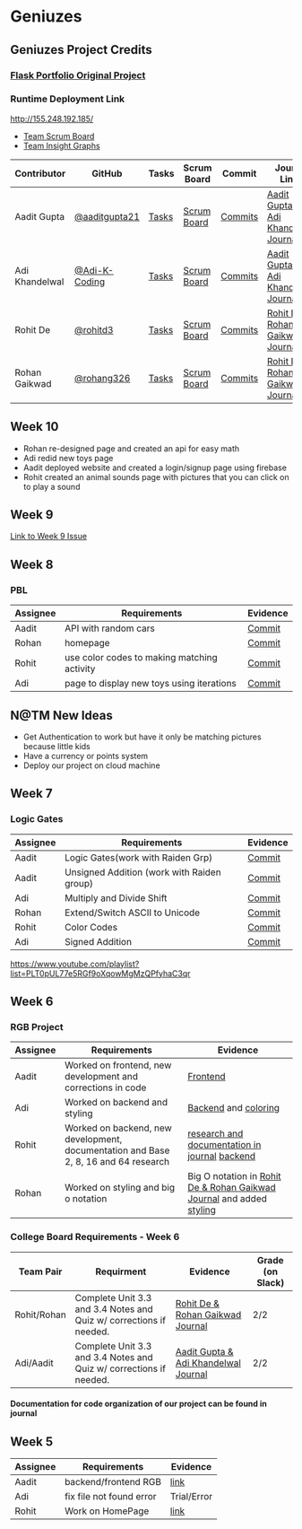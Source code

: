 # Geniuzes

## Geniuzes Project Credits

### [Flask Portfolio Original Project](https://portfolio.nighthawkcodingsociety.com/)

### Runtime Deployment Link

http://155.248.192.185/

- [Team Scrum Board](https://github.com/aaditgupta21/geniuzes/projects/1)
- [Team Insight Graphs](https://github.com/aaditgupta21/geniuzes/graphs/contributors)

| Contributor    | GitHub                                           | Tasks                                                           | Scrum Board                                                               | Commit                                                                                      | Journal Links                                                                                                                            |
| -------------- | ------------------------------------------------ | --------------------------------------------------------------- | ------------------------------------------------------------------------- | ------------------------------------------------------------------------------------------- | ---------------------------------------------------------------------------------------------------------------------------------------- |
| Aadit Gupta    | [@aaditgupta21](https://github.com/aaditgupta21) | [Tasks](https://github.com/aaditgupta21/geniuzes/issues) | [Scrum Board](https://github.com/aaditgupta21/geniuzes/projects/1) | [Commits](https://github.com/aaditgupta21/geniuzes/commits/main?author=aaditgupta21) | [Aadit Gupta & Adi Khandelwal Journal](https://docs.google.com/document/d/18m2DBuJrDUOoWUPMxL7_-LjTvGnrwFLhQMYxaZReocM/edit?usp=sharing) |
| Adi Khandelwal | [@Adi-K-Coding](https://github.com/Adi-K-Coding) | [Tasks](https://github.com/aaditgupta21/geniuzes/issues) | [Scrum Board](https://github.com/aaditgupta21/geniuzes/projects/1) | [Commits](https://github.com/aaditgupta21/geniuzes/commits/main?author=Adi-K-Coding) | [Aadit Gupta & Adi Khandelwal Journal](https://docs.google.com/document/d/18m2DBuJrDUOoWUPMxL7_-LjTvGnrwFLhQMYxaZReocM/edit?usp=sharing) |
| Rohit De       | [@rohitd3](https://github.com/rohitd3)           | [Tasks](https://github.com/aaditgupta21/geniuzes/issues) | [Scrum Board](https://github.com/aaditgupta21/geniuzes/projects/1) | [Commits](https://github.com/aaditgupta21/geniuzes/commits/main?author=rohitd3)      | [Rohit De & Rohan Gaikwad Journal](https://docs.google.com/document/d/1c5PIYwjII7IuVlCnkpn-ORHjwLj-XQIN5B2BWxP6aOw/edit?usp=sharing)     |
| Rohan Gaikwad  | [@rohang326](https://github.com/rohang326)       | [Tasks](https://github.com/aaditgupta21/geniuzes/issues) | [Scrum Board](https://github.com/aaditgupta21/geniuzes/projects/1) | [Commits](https://github.com/aaditgupta21/geniuzes/commits/main?author=rohang326)    | [Rohit De & Rohan Gaikwad Journal](https://docs.google.com/document/d/1c5PIYwjII7IuVlCnkpn-ORHjwLj-XQIN5B2BWxP6aOw/edit?usp=sharing)     |

## Week 10
- Rohan re-designed page and created an api for easy math
- Adi redid new toys page 
- Aadit deployed website and created a login/signup page using firebase
- Rohit created an animal sounds page with pictures that you can click on to play a sound

## Week 9

[Link to Week 9 Issue](https://github.com/aaditgupta21/geniuzes/issues/54)

## Week 8

### PBL

| Assignee | Requirements | Evidence                                                                                                                                             
| -------- | --------------------------- | ------------------------- |
| Aadit    | API with random cars    | [Commit](https://github.com/aaditgupta21/geniuzes/commit/d53f2718ffa83164013da99058193264ae68b607) |                                        | Adi    | page to display new toys using iterations | [Commit](https://github.com/aaditgupta21/geniuzes/commit/e4172b94d04c35569902188a3fe51e559f169eb4) |
| Rohan    | homepage | [Commit](https://github.com/aaditgupta21/geniuzes/commit/5fb3ba38b9de6be9c3b7e995178df7b66387e7e3) |
| Rohit | use color codes to making matching activity | [Commit](https://github.com/aaditgupta21/geniuzes/commit/9f62dc1213999e0646322d825ec926a3b127e222) |
| Adi | page to display new toys using iterations | [Commit](https://github.com/aaditgupta21/geniuzes/commit/e4172b94d04c35569902188a3fe51e559f169eb4) |

## N@TM New Ideas
- Get Authentication to work but have it only be matching pictures because little kids
- Have a currency or points system
- Deploy our project on cloud machine
## Week 7

### Logic Gates

| Assignee | Requirements                                                                        | Evidence                                                                                                                                                                                                                                                             |
| -------- | ----------------------------------------------------------------------------------- | -------------------------------------------------------------------------------------------------------------------------------------------------------------------------------------------------------------------------------------------------------------------- |
| Aadit    | Logic Gates(work with Raiden Grp)    | [Commit](https://github.com/aaditgupta21/geniuzes/commit/26bfa8b09ce64aab0d15dff9777753360a1af310#diff-83c0def988e4a71703ece61d81ceb8b2c94956b14e47bc2696572c43f3796afa)                                                                                                                                                                 |
| Aadit      | Unsigned Addition (work with Raiden group)                  | [Commit](https://github.com/aaditgupta21/geniuzes/commit/78ebc6e91ef14eb80676300eacbde8eabc19dcc0)                                                         |
| Adi    | Multiply and Divide Shift | [Commit](https://github.com/aaditgupta21/geniuzes/commit/3d759d274a4a1f7d9c8dc46ef457a61295dcbdf9)                                   |
| Rohan    | Extend/Switch ASCII to Unicode | [Commit](https://github.com/aaditgupta21/geniuzes/commit/d7f94f4b53052437b152ff38011f5e2f73326383) |
| Rohit | Color Codes | [Commit](https://github.com/aaditgupta21/geniuzes/commit/9e015ecc40219ffecba223bdaaa56ebfed351f7e) |
| Adi | Signed Addition | [Commit](https://github.com/aaditgupta21/geniuzes/commit/5c1d085a379c83b0467159fb2645cee258b58e19)|

https://www.youtube.com/playlist?list=PLT0pUL77e5RGf9oXqowMgMzQPfyhaC3qr


## Week 6

### RGB Project

| Assignee | Requirements                                                                        | Evidence                                                                                                                                                                                                                                                             |
| -------- | ----------------------------------------------------------------------------------- | -------------------------------------------------------------------------------------------------------------------------------------------------------------------------------------------------------------------------------------------------------------------- |
| Aadit    | Worked on frontend, new development and corrections in code                         | [Frontend](https://github.com/aaditgupta21/geniuzes/commit/818c0e0ddb75ee41cc8c0c0ce1672ea281a8e35e)                                                                                                                                                                 |
| Adi      | Worked on backend and styling                                                       | [Backend](https://github.com/aaditgupta21/geniuzes/commit/dc60e591d8ed02008b67679be7a6bc675c51221f) and [coloring](https://github.com/aaditgupta21/geniuzes/commit/09b95c6e1bf7829c54ce1ac37584b707f6d00aee)                                                         |
| Rohit    | Worked on backend, new development, documentation and Base 2, 8, 16 and 64 research | [research and documentation in journal](https://docs.google.com/document/d/1c5PIYwjII7IuVlCnkpn-ORHjwLj-XQIN5B2BWxP6aOw/edit#) [backend](https://github.com/aaditgupta21/geniuzes/commit/dc60e591d8ed02008b67679be7a6bc675c51221f)                                   |
| Rohan    | Worked on styling and big o notation                                                | Big O notation in [Rohit De & Rohan Gaikwad Journal](https://docs.google.com/document/d/1c5PIYwjII7IuVlCnkpn-ORHjwLj-XQIN5B2BWxP6aOw/edit?usp=sharing) and added [styling](https://github.com/aaditgupta21/geniuzes/commit/9615f588a89d3e0235eefb3e4c8c53e7bdf3c81a) |

### College Board Requirements - Week 6

| Team Pair   | Requirment                                                         | Evidence                                                                                                                                 | Grade (on Slack) |
| ----------- | ------------------------------------------------------------------ | ---------------------------------------------------------------------------------------------------------------------------------------- | ---------------- |
| Rohit/Rohan | Complete Unit 3.3 and 3.4 Notes and Quiz w/ corrections if needed. | [Rohit De & Rohan Gaikwad Journal](https://docs.google.com/document/d/1c5PIYwjII7IuVlCnkpn-ORHjwLj-XQIN5B2BWxP6aOw/edit?usp=sharing)     | 2/2              |
| Adi/Aadit   | Complete Unit 3.3 and 3.4 Notes and Quiz w/ corrections if needed. | [Aadit Gupta & Adi Khandelwal Journal](https://docs.google.com/document/d/18m2DBuJrDUOoWUPMxL7_-LjTvGnrwFLhQMYxaZReocM/edit?usp=sharing) | 2/2              |

#### Documentation for code organization of our project can be found in journal

## Week 5

| Assignee | Requirements             | Evidence                                                                                                |
| -------- | ------------------------ | ------------------------------------------------------------------------------------------------------- |
| Aadit    | backend/frontend RGB     | [link](https://github.com/aaditgupta21/flask_portfolio/commit/327b42f74a5bee36d4eb3e0627f2d12ad142e7f6) |
| Adi      | fix file not found error | Trial/Error                                                                                             |
| Rohit    | Work on HomePage         | [link](https://github.com/aaditgupta21/flask_portfolio/commit/2fc0db57bf02b81e34682dff2496cfece08cfc86) |

